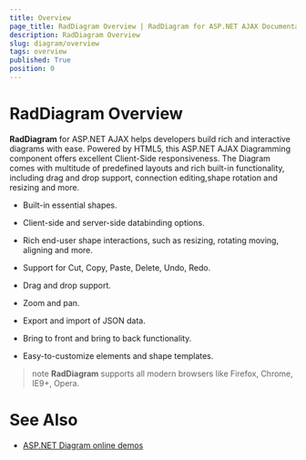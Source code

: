 ```yaml
---
title: Overview
page_title: RadDiagram Overview | RadDiagram for ASP.NET AJAX Documentation
description: RadDiagram Overview
slug: diagram/overview
tags: overview
published: True
position: 0
---
```


# RadDiagram Overview

**RadDiagram** for ASP.NET AJAX helps developers build rich and interactive diagrams with ease. Powered by HTML5, this	ASP.NET AJAX Diagramming component offers excellent Client-Side responsiveness. The Diagram comes with multitude of predefined layouts and	rich built-in functionality, including drag and drop support, connection editing,shape rotation and resizing and more.

* Built-in essential shapes.

* Client-side and server-side databinding options.

* Rich end-user shape interactions, such as resizing, rotating moving, aligning and more.

* Support for Cut, Copy, Paste, Delete, Undo, Redo.

* Drag and drop support.

* Zoom and pan.

* Export and import of JSON data.

* Bring to front and bring to back functionality.

* Easy-to-customize elements and shape templates.

>note  **RadDiagram** supports all modern browsers like Firefox, Chrome, IE9+, Opera.

# See Also

 * [ASP.NET Diagram online demos](http://demos.telerik.com/aspnet-ajax/diagram/examples/overview/defaultcs.aspx)